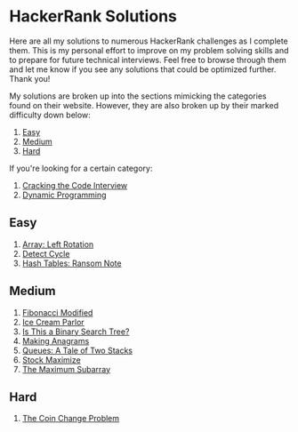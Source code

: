 # HackerRank Solutions
Here are all my solutions to numerous HackerRank challenges as I complete them. This is my personal effort to improve on my problem solving skills and to prepare for future technical interviews. Feel free to browse through them and let me know if you see any solutions that could be optimized further. Thank you!

My solutions are broken up into the sections mimicking the categories found on their website. However, they are also broken up by their marked difficulty down below:

1. [Easy](#easy)
2. [Medium](#medium)
3. [Hard](#hard)

If you're looking for a certain category:

1. [Cracking the Code Interview](./CrackingtheCodeInterview/)
2. [Dynamic Programming](./DynamicProgramming/)

## Easy
1. [Array: Left Rotation](./CrackingtheCodeInterview/ArrayLeftRotation.java)
2. [Detect Cycle](./CrackingtheCodeInterview/DetectCycle.java)
3. [Hash Tables: Ransom Note](./CrackingtheCodeInterview/RansomNote.java)

## Medium
1. [Fibonacci Modified](./DynamicProgramming/FibonacciModified.java)
2. [Ice Cream Parlor](./CrackingtheCodeInterview/IceCreamParlor.java)
3. [Is This a Binary Search Tree?](./CrackingtheCodeInterview/IsThisBST.java)
4. [Making Anagrams](./CrackingtheCodeInterview/MakingAnagrams.java)
5. [Queues: A Tale of Two Stacks](./CrackingtheCodeInterview/QueueAsTwoStacks.java)
6. [Stock Maximize](./DynamicProgramming/StockMaximize.java)
7. [The Maximum Subarray](./DynamicProgramming/TheMaximumSubarray.java)

## Hard
1. [The Coin Change Problem](./DynamicProgramming/CoinChange.java)
